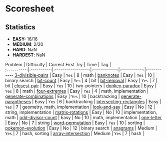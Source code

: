 # Scoresheet

## Statistics

- **EASY:** 16/16
- **MEDIUM**: 2/20
- **HARD**: NaN
- **HARDEST**: NaN

Problem     | Difficulty | Correct First Try | Time | Tag |		
:----------:|:----------:|:-----------------:|:------------:|:-----------:|:-----------
[3-divisible-pairs](https://csacademy.com/contest/interview-archive/#task/3-divisible-pairs/) | Easy | `Yes` | 8 | math |
[banknotes](https://csacademy.com/contest/interview-archive/#task/banknotes/) | Easy | `Yes` | 10 | binary search |
[bit-count](https://csacademy.com/contest/interview-archive/#task/bit-count/) | Easy | `Yes` | 4 | bit |
[bit-removal](https://csacademy.com/contest/interview-archive/#task/bit-removal/) | Easy | `Yes` | 7 | bit |
[closest-pair](https://csacademy.com/contest/interview-archive/#task/closest-pair/) | Easy | `Yes` | 10 | two-pointers |
[donkey-paradox](https://csacademy.com/contest/interview-archive/#task/donkey-paradox/) | Easy | `Yes` | 8 | math |
[four-extremes](https://csacademy.com/contest/interview-archive/#task/four-x-tremes/) | Easy | `Yes` | 4 | math, implementation |
[generate-combinations](https://csacademy.com/contest/interview-archive/#task/generate-combinations/) | Easy | `Yes` | 10 | backtracking |
[generate-parantheses](https://csacademy.com/contest/interview-archive/#task/generate-parentheses/) | Easy | `Yes` | 6 | backtracking |
[intersecting-rectangles](https://csacademy.com/contest/interview-archive/#task/intersecting-rectangles/) | Easy | `Yes` | 7 | geometry, math, implementation |
[look-and-say](https://csacademy.com/contest/interview-archive/#task/look-and-say/) | Easy | No | 12 | string, implementation |
[matrix-rotations](https://csacademy.com/contest/interview-archive/#task/matrix_rotations/) | Easy | No | 10 | implementation, math |
[odd-divisor-count](https://csacademy.com/contest/interview-archive/#task/odd-divisor-count/) | Easy | No | 10 | math, implementation |
[one-letter](https://csacademy.com/contest/interview-archive/#task/one_letter/) | Easy | No | 7 | string |
[word-permutation](https://csacademy.com/contest/interview-archive/#task/word_permutation/) | Easy | `Yes` | 10 | sorting |
[pokemon-evolution](https://csacademy.com/contest/interview-archive/#task/pokemon-evolution/) | Easy | No | 12 | binary search |
[anagrams](https://csacademy.com/contest/interview-archive/#task/anagrams/) | Medium | `Yes` | 7 | hash, sorting |
[array-intersection](https://csacademy.com/contest/interview-archive/#task/array-intersection) | Medium | `Yes` | 7 | hash |

